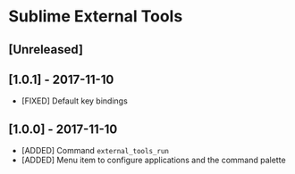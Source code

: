 # Sublime External Tools

## [Unreleased]

## [1.0.1] - 2017-11-10
- [FIXED] Default key bindings

## [1.0.0] - 2017-11-10
- [ADDED] Command `external_tools_run` 
- [ADDED] Menu item to configure applications and the command palette